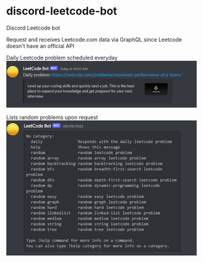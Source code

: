 # discord-leetcode-bot
Discord Leetcode bot

Request and receives Leetcode.com data via GraphQL since Leetcode doesn't have an official API

Daily Leetcode problem scheduled everyday
![](https://github.com/xyzcv979/discord-leetcode-bot/blob/main/daily_problem.png)

Lists random problems upon request
![](https://github.com/xyzcv979/discord-leetcode-bot/blob/main/leetcode_bot.png)

